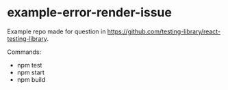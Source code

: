 # example-error-render-issue

Example repo made for question in <https://github.com/testing-library/react-testing-library>.

Commands:

- npm test
- npm start
- npm build
